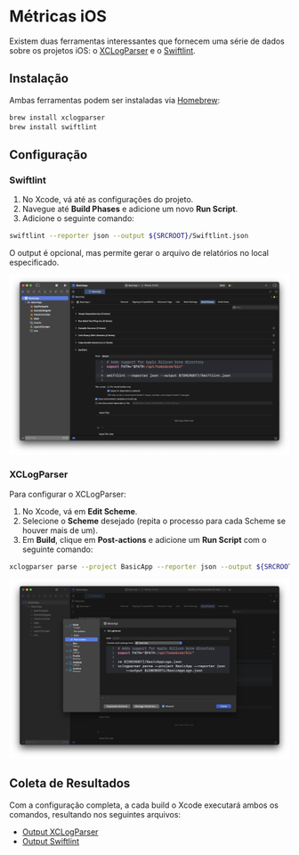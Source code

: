# Métricas iOS

Existem duas ferramentas interessantes que fornecem uma série de dados sobre os projetos iOS: o [XCLogParser](https://github.com/MobileNativeFoundation/XCLogParser) e o [Swiftlint](https://github.com/realm/SwiftLint).

## Instalação

Ambas ferramentas podem ser instaladas via [Homebrew](https://brew.sh):

```sh
brew install xclogparser
brew install swiftlint
```

## Configuração

### Swiftlint 

1. No Xcode, vá até as configurações do projeto.
2. Navegue até **Build Phases** e adicione um novo **Run Script**.
3. Adicione o seguinte comando:

```sh
swiftlint --reporter json --output ${SRCROOT}/Swiftlint.json
```

O output é opcional, mas permite gerar o arquivo de relatórios no local especificado.

![Configuração Swiftlint](src/swiftlint.png)

### XCLogParser

Para configurar o XCLogParser:

1. No Xcode, vá em **Edit Scheme**.
2. Selecione o **Scheme** desejado (repita o processo para cada Scheme se houver mais de um).
3. Em **Build**, clique em **Post-actions** e adicione um **Run Script** com o seguinte comando:

```sh
xclogparser parse --project BasicApp --reporter json --output ${SRCROOT}/BasicAppLogs.json
```

![Configuração XCLogParser](src/xclogparser.png)

## Coleta de Resultados

Com a configuração completa, a cada build o Xcode executará ambos os comandos, resultando nos seguintes arquivos:

- [Output XCLogParser](BasicAppLogs.json)
- [Output Swiftlint](Swiftlint.json)


